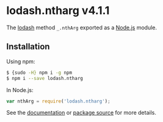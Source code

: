 # lodash.ntharg v4.1.1

The [lodash](https://lodash.com/) method `_.nthArg` exported as a [Node.js](https://nodejs.org/) module.

## Installation

Using npm:
```bash
$ {sudo -H} npm i -g npm
$ npm i --save lodash.ntharg
```

In Node.js:
```js
var nthArg = require('lodash.ntharg');
```

See the [documentation](https://lodash.com/docs#nthArg) or [package source](https://github.com/lodash/lodash/blob/4.1.1-npm-packages/lodash.ntharg) for more details.

